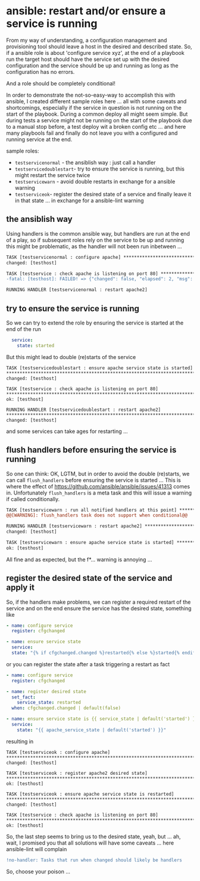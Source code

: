 # ansible: restart and/or ensure a service is running

From my way of understanding, a configuration management and provisioning tool should leave a host in the desired and described state.
So, if a ansible role is about 'configure service xyz', at the end of a playbook run the target host should have the service set up with the desired configuration and the service should be up and running as long as the configuration has no errors.

And a role should be completely conditional!

In order to demonstrate the not-so-easy-way to accomplish this with ansible, I created different sample roles here ... all with some caveats and shortcomings, especially if the service in question is not running on the start of the playbook.
During a common deploy all might seem simple. But during tests a service might not be running on the start of the playbook due to a manual stop before, a test deploy wit a broken config etc ... and here many playbools fail and finally do not leave you with a configured and running service at the end.

sample roles:
 * `testservicenormal` - the ansiblish way : just call a handler
 * `testservicedoublestart`- try to ensure the service is running, but this might restart the service twice
 * `testservicewarn` - avoid double restarts in exchange for a ansible warning
 * `testserviceok`- register the desired state of a service and finally leave it in that state ... in exchange for a ansible-lint warning

## the ansiblish way
Using handlers is the common ansible way, but handlers are run at the end of a play, so if subsequent roles rely on the service to be up and running this might be problematic, as the handler will not been run inbetween ...
```diff
TASK [testservicenormal : configure apache] ***********************************************************************************************************************************************************************
changed: [testhost]

TASK [testservice : check apache is listening on port 80] *********************************************************************************************************************************************************
-fatal: [testhost]: FAILED! => {"changed": false, "elapsed": 2, "msg": "Timeout waiting for 80 to respond"}

RUNNING HANDLER [testservicenormal : restart apache2]
```

## try to ensure the service is running
So we can try to extend the role by ensuring the service is started at the end of the run
```yaml
  service:
    state: started
```
But this might lead to double (re)starts of the service
```
TASK [testservicedoublestart : ensure apache service state is started] ********************************************************************************************************************************************
changed: [testhost]

TASK [testservice : check apache is listening on port 80] *********************************************************************************************************************************************************
ok: [testhost]

RUNNING HANDLER [testservicedoublestart : restart apache2] ********************************************************************************************************************************************************
changed: [testhost]
```
and some services can take ages for restarting ...

## flush handlers before ensuring the service is running
So one can think: OK, LGTM, but in order to avoid the double (re)starts, we can call `flush_handlers` before ensuring the service is started ...
This is where the effect of https://github.com/ansible/ansible/issues/41313 comes in.
Unfortunately `flush_handlers` is a meta task and this will issue a warning if called conditionally.
```diff
TASK [testservicewarn : run all notified handlers at this point] **************************************************************************************************************************************************
@@[WARNING]: flush_handlers task does not support when conditional@@

RUNNING HANDLER [testservicewarn : restart apache2] ***************************************************************************************************************************************************************
changed: [testhost]

TASK [testservicewarn : ensure apache service state is started] ***************************************************************************************************************************************************
ok: [testhost]
```
All fine and as expected, but the f*... warning is annoying ...

## register the desired state of the service and apply it
So, if the handlers make problems, we can register a required restart of the service and on the end ensure the service has the desired state, something like
```yaml
- name: configure service
  register: cfgchanged

- name: ensure service state
  service:
  state: "{% if cfgchanged.changed %}restarted{% else %}started{% endif %}"
```
or you can register the state after a task triggering a restart as fact
```yaml
- name: configure service
  register: cfgchanged

- name: register desired state
  set_fact:
    service_state: restarted
  when: cfgchanged.changed | default(false)

- name: ensure service state is {{ service_state | default('started') }}
  service:
    state: "{{ apache_service_state | default('started') }}"
```
resulting in
```
TASK [testserviceok : configure apache] ***************************************************************************************************************************************************************************
changed: [testhost]

TASK [testserviceok : register apache2 desired state] *************************************************************************************************************************************************************
ok: [testhost]

TASK [testserviceok : ensure apache service state is restarted] ***************************************************************************************************************************************************
changed: [testhost]

TASK [testservice : check apache is listening on port 80] *********************************************************************************************************************************************************
ok: [testhost]
```

So, the last step seems to bring us to the desired state, yeah, but ... ah, wait, I promised you that all solutions will have some caveats ... here ansible-lint will complain
```diff
!no-handler: Tasks that run when changed should likely be handlers
```

So, choose your poison ...

